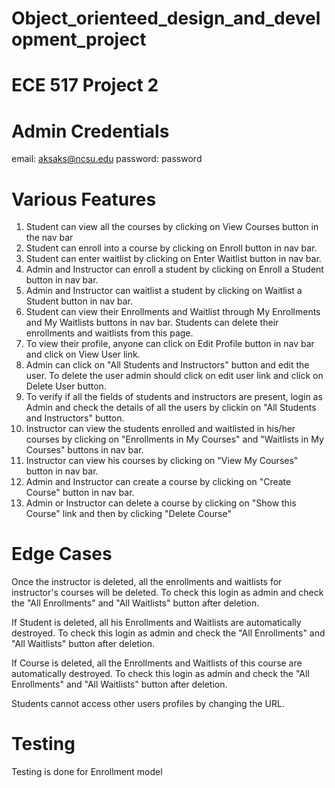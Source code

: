 # Object_orienteed_design_and_development_project

# ECE 517 Project 2

# Admin Credentials

email:    aksaks@ncsu.edu
password: password

# Various Features

1. Student can view all the courses by clicking on View Courses button in the nav bar
2. Student can enroll into a course by clicking on Enroll button in nav bar.
3. Student can enter waitlist by clicking on Enter Waitlist button in nav bar.
4. Admin and Instructor can enroll a student by clicking on Enroll a Student button in nav bar.
5. Admin and Instructor can waitlist a student by clicking on Waitlist a Student button in nav bar.
6. Student can view their Enrollments and Waitlist through My Enrollments and My Waitlists buttons in nav bar. Students can delete their enrollments and waitlists from this page.
7. To view their profile, anyone can click on Edit Profile button in nav bar and click on View User link.
8. Admin can click on "All Students and Instructors" button and edit the user. To delete the user admin should click on edit user link and click on Delete User button.
9. To verify if all the fields of students and instructors are present, login as Admin and check the details of all the users by clickin on "All Students and Instructors" button.
10. Instructor can view the students enrolled and waitlisted in his/her courses by clicking on "Enrollments in My Courses" and "Waitlists in My Courses" buttons in nav bar.
11. Instructor can view his courses by clicking on "View My Courses" button in nav bar.
12. Admin and Instructor can create a course by clicking on "Create Course" button in nav bar.
13. Admin or Instructor can delete a course by clicking on "Show this Course" link and then by clicking "Delete Course"


# Edge Cases

Once the instructor is deleted, all the enrollments and waitlists for instructor's courses will be deleted. To check this login as admin and check the "All Enrollments" and "All Waitlists" button after deletion.

If Student is deleted, all his Enrollments and Waitlists are automatically destroyed. To check this login as admin and check the "All Enrollments" and "All Waitlists" button after deletion.

If Course is deleted, all the Enrollments and Waitlists of this course are automatically destroyed. To check this login as admin and check the "All Enrollments" and "All Waitlists" button after deletion.

Students cannot access other users profiles by changing the URL.

# Testing

Testing is done for Enrollment model
